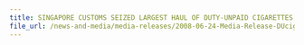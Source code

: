 ```yaml
---
title: SINGAPORE CUSTOMS SEIZED LARGEST HAUL OF DUTY-UNPAID CIGARETTES THIS YEAR - 233,500 PACKETS STASHED IN CONTAINER, 6 MEN ARRESTED 
file_url: /news-and-media/media-releases/2008-06-24-Media-Release-DUcigg.pdf
---
```

